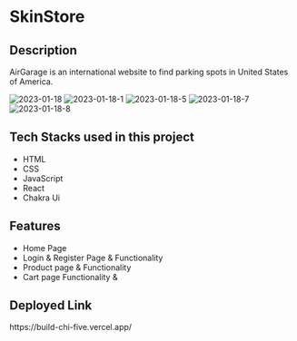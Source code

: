 
<h1>SkinStore</h1>

<h2>Description</h2>
<p>AirGarage is an international website to find parking spots in United States of America.</p>
<img src="https://i.ibb.co/j3qRyzW/2023-01-18.png" alt="2023-01-18" border="0">
<img src="https://i.ibb.co/m6FxpMQ/2023-01-18-1.png" alt="2023-01-18-1" border="0">
<img src="https://i.ibb.co/fxCFwxJ/2023-01-18-5.png" alt="2023-01-18-5" border="0">
<img src="https://i.ibb.co/sRxD4dn/2023-01-18-7.png" alt="2023-01-18-7" border="0">
<img src="https://i.ibb.co/R4m2VPv/2023-01-18-8.png" alt="2023-01-18-8" border="0">
<h2>Tech Stacks used in this project</h2>
<ul>
<li>HTML</li>
<li>CSS</li>
<li>JavaScript</li>
<li>React</li>
<li>Chakra Ui</li>

</ul>

<h2>Features</h2>
<ul>
<li>Home Page</li>
<li>Login & Register Page & Functionality</li>
<li>Product page & Functionality</li>
<li> Cart page Functionality & 
</ul>

<h2>Deployed Link</h2>
<p>https://build-chi-five.vercel.app/<p>




